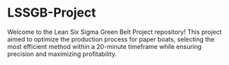 # LSSGB-Project
Welcome to the Lean Six Sigma Green Belt Project repository! This project aimed to optimize the production process for paper boats, selecting the most efficient method within a 20-minute timeframe while ensuring precision and maximizing profitability.
